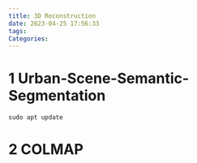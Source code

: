 ```yaml
---
title: 3D Reconstruction
date: 2023-04-25 17:56:33
tags:
Categories:
---
```




# 1 Urban-Scene-Semantic-Segmentation



```shell
sudo apt update
```







# 2 COLMAP



